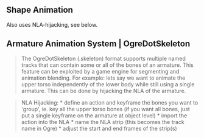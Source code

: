 ## Shape Animation ##
Also uses NLA-hijacking, see below.

## Armature Animation System | OgreDotSkeleton ##
> The OgreDotSkeleton (.skeleton) format supports multiple named tracks that can contain some or all of the bones of an armature.  This feature can be exploited by a game engine for segmenting and animation blending.  For example: lets say we want to animate the upper torso independently of the lower body while still using a single armature.  This can be done by hijacking the NLA of the armature.

> NLA Hijacking:
    * define an action and keyframe the bones you want to 'group', ie. key all the upper torso bones (if you want all bones, just put a single keyframe on the armature at object level)
    * import the action into the NLA
    * name the NLA strip (this becomes the track name in Ogre)
    * adjust the start and end frames of the strip(s)